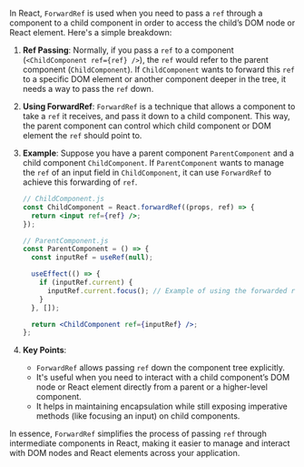In React, `ForwardRef` is used when you need to pass a `ref` through a component to a child component in order to access the child’s DOM node or React element. Here's a simple breakdown:

1. **Ref Passing**: Normally, if you pass a `ref` to a component (`<ChildComponent ref={ref} />`), the `ref` would refer to the parent component (`ChildComponent`). If `ChildComponent` wants to forward this `ref` to a specific DOM element or another component deeper in the tree, it needs a way to pass the `ref` down.

2. **Using ForwardRef**: `ForwardRef` is a technique that allows a component to take a `ref` it receives, and pass it down to a child component. This way, the parent component can control which child component or DOM element the `ref` should point to.

3. **Example**: Suppose you have a parent component `ParentComponent` and a child component `ChildComponent`. If `ParentComponent` wants to manage the `ref` of an input field in `ChildComponent`, it can use `ForwardRef` to achieve this forwarding of `ref`.

   ```jsx
   // ChildComponent.js
   const ChildComponent = React.forwardRef((props, ref) => {
     return <input ref={ref} />;
   });

   // ParentComponent.js
   const ParentComponent = () => {
     const inputRef = useRef(null);

     useEffect(() => {
       if (inputRef.current) {
         inputRef.current.focus(); // Example of using the forwarded ref
       }
     }, []);

     return <ChildComponent ref={inputRef} />;
   };
   ```

4. **Key Points**:
   - `ForwardRef` allows passing `ref` down the component tree explicitly.
   - It's useful when you need to interact with a child component’s DOM node or React element directly from a parent or a higher-level component.
   - It helps in maintaining encapsulation while still exposing imperative methods (like focusing an input) on child components.

In essence, `ForwardRef` simplifies the process of passing `ref` through intermediate components in React, making it easier to manage and interact with DOM nodes and React elements across your application.